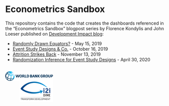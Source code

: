 # Econometrics Sandbox
This repository contains the code that creates the dashboards referenced in the “Econometrics Sandbox” blogpost series by Florence Kondylis and John Loeser published on [Development Impact blog](https://blogs.worldbank.org/impactevaluations):

- [Randomly Drawn Equators?](https://blogs.worldbank.org/impactevaluations/randomly-drawn-equators) - May 15, 2019
- [Event Study Designs & Co.](https://blogs.worldbank.org/impactevaluations/econometrics-sandbox-event-study-designs-co) - October 16, 2019
- [Attrition Strikes Back](https://blogs.worldbank.org/impactevaluations/econometrics-sandbox-attrition-strikes-back) - November 13, 2019
- [Randomization Inference for Event Study Designs](https://blogs.worldbank.org/impactevaluations/econometrics-sandbox-randomization-inference-event-study-designs) - April 30, 2020

## 
<div class = "row">
  <div class = "column" style = "width:30%">
    <img src="img/wb.png" align = "left">
  </div>
  <div class = "column" style = "width:30%">
    <img src="img/i2i.png" align = "right">
  </div>
</div>
 
